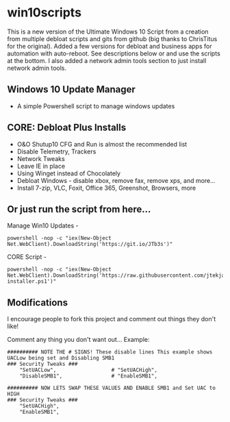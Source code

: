 # win10scripts
This is a new version of the Ultimate Windows 10 Script from a creation from multiple debloat scripts and gits from github (big thanks to ChrisTitus for the original). Added a few versions for debloat and business apps for automation with auto-reboot. See descriptions below or and use the scripts at the bottom. I also added a network admin tools section to just install network admin tools. 

## Windows 10 Update Manager
- A simple Powershell script to manage windows updates

## CORE: Debloat Plus Installs
- O&O Shutup10 CFG and Run is almost the recommended list
- Disable Telemetry, Trackers
- Network Tweaks
- Leave IE in place
- Using Winget instead of Chocolately
- Debloat Windows - disable xbox, remove fax, remove xps, and more...
- Install 7-zip, VLC, Foxit, Office 365, Greenshot, Browsers, more

## Or just run the script from here...
Manage Win10 Updates -
```
powershell -nop -c "iex(New-Object Net.WebClient).DownloadString('https://git.io/JTb3s')"
```
CORE Script -
```
powershell -nop -c "iex(New-Object Net.WebClient).DownloadString('https://raw.githubusercontent.com/jtekjam/win10scripts/master/new-installer.ps1')"
```
## Modifications
I encourage people to fork this project and comment out things they don't like!

Comment any thing you don't want out... Example:

```
########## NOTE THE # SIGNS! These disable lines This example shows UACLow being set and Disabling SMB1
### Security Tweaks ###
	"SetUACLow",                  # "SetUACHigh",
	"DisableSMB1",                # "EnableSMB1",

########## NOW LETS SWAP THESE VALUES AND ENABLE SMB1 and Set UAC to HIGH
### Security Tweaks ###
	"SetUACHigh",
	"EnableSMB1",
```
